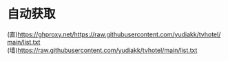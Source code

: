 # 自动获取 #

(直)https://ghproxy.net/https://raw.githubusercontent.com/yudiakk/tvhotel/main/list.txt
(墙)https://raw.githubusercontent.com/yudiakk/tvhotel/main/list.txt
       
  
